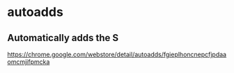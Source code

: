 # autoadds
Automatically adds the S
---

https://chrome.google.com/webstore/detail/autoadds/fgieplhoncnepcfjpdaaomcmjifpmcka
